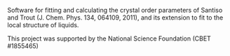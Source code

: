 Software for fitting and calculating the crystal order parameters of Santiso and Trout (J. Chem. Phys. 134, 064109, 2011),
and its extension to fit to the local structure of liquids.

This project was supported by the National Science Foundation (CBET #1855465)
